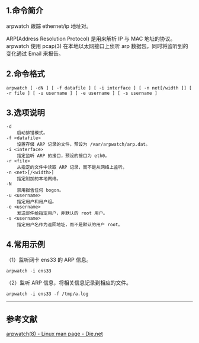 ## 1.命令简介
arpwatch 跟踪 ethernet/ip 地址对。

ARP(Address Resolution Protocol) 是用来解析 IP 与 MAC 地址的协议。 arpwatch 使用 pcap(3) 在本地以太网接口上侦听 arp 数据包，同时将监听到的变化通过 Email 来报告。

## 2.命令格式
```shell
arpwatch [ -dN ] [ -f datafile ] [ -i interface ] [ -n net[/width ]] [ -r file ] [ -u username ] [ -e username ] [ -s username ]
```

## 3.选项说明
```
-d
	启动排错模式。
-f <datafile>
	设置存储 ARP 记录的文件，预设为 /var/arpwatch/arp.dat。
-i <interface>
	指定监听 ARP 的接口，预设的接口为 eth0。
-r <file>
	从指定的文件中读取 ARP 记录，而不是从网络上监听。
-n <net>[/<width>]
	指定附加的本地网络。
-N
	禁用报告任何 bogon。
-u <username>
	指定用户和用户组。
-e <username>
	发送邮件给指定用户，非默认的 root 用户。
-s <username>
	指定用户名作为返回地址，而不是默认的用户 root。
```

## 4.常用示例

（1）监听网卡 ens33 的 ARP 信息。

```shell
arpwatch -i ens33
```

（2）监听 ARP 信息，将相关信息记录到相应的文件。

```shell
arpwatch -i ens33 -f /tmp/a.log
```

---
## 参考文献
[arpwatch(8) - Linux man page - Die.net](https://linux.die.net/man/8/arpwatch)

<Vssue title="arpwatch" />